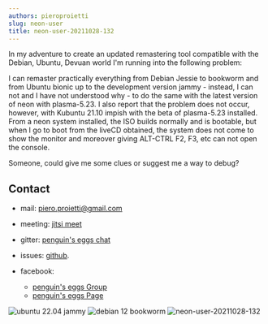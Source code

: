```yaml
---
authors: pieroproietti
slug: neon-user
title: neon-user-20211028-132
---
```


In my adventure to create an updated remastering tool compatible with the Debian, Ubuntu, Devuan world I'm running into the following problem:

I can remaster practically everything from Debian Jessie to bookworm and from Ubuntu bionic up to the development version jammy - instead, I can not and I have not understood why - to do the same with the latest version of neon with plasma-5.23.
I also report that the problem does not occur, however, with Kubuntu 21.10 impish with the beta of plasma-5.23 installed.
From a neon system installed, the ISO builds normally and is bootable, but when I go to boot from the liveCD obtained, the system does not come to show the monitor and moreover giving ALT-CTRL F2, F3, etc can not open the console.

Someone, could give me some clues or suggest me a way to debug?

## Contact
 * mail: piero.proietti@gmail.com

* meeting: [jitsi meet](https://meet.jit.si/PenguinsEggsMeeting)
* gitter: [penguin's eggs chat](https://gitter.im/penguins-eggs-1/community?source=orgpage)
* issues: [github](https://github.com/pieroproietti/penguins-eggs/issues).
* facebook:  
   * [penguin's eggs Group](https://www.facebook.com/groups/128861437762355/)
   * [penguin's eggs Page](https://www.facebook.com/penguinseggs)

![ubuntu 22.04 jammy](/images/jammy.jpg)
![debian 12 bookworm](/images/bookworm.jpg)
![neon-user-20211028-132](/images/neon-test.png)
